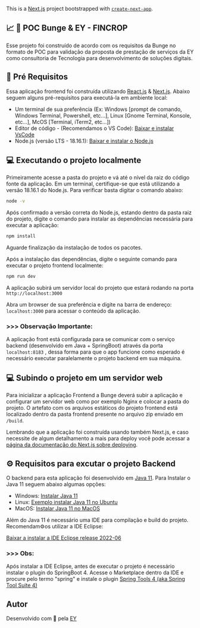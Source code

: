 This is a [Next.js](https://nextjs.org/) project bootstrapped with [`create-next-app`](https://github.com/vercel/next.js/tree/canary/packages/create-next-app).

## 📈 🌽 POC Bunge & EY - FINCROP

Esse projeto foi construído de acordo com os requisitos da Bunge no formato de POC para validação da proposta de prestação de serviços da EY como consultoria de Tecnologia para desenvolvimento de soluções digitais.

## 📝 Pré Requisitos

Essa aplicação frontend foi construída utilizando [React.js](https://react.dev/) & [Next.js](https://nextjs.org/). Abaixo seguem alguns pré-requisitos para executá-la em ambiente local:

- Um terminal de sua preferência (Ex: Windows [prompt de comando, Windows Terminal, Powershell, etc...], Linux [Gnome Terminal, Konsole, etc...], McOS [Terminal, iTerm2, etc...])
- Editor de código - (Recomendamos o VS Code): [Baixar e instalar VsCode](https://code.visualstudio.com/download)
- Node.js (versão LTS - 18.16.1): [Baixar e instalar o Node.js](https://nodejs.org/en)

## 💻️ Executando o projeto localmente

Primeiramente acesse a pasta do projeto e vá até o nível da raiz do código fonte da aplicação. Em um terminal, certifique-se que está utilizando a versão 18.16.1 do Node.js. Para verificar basta digitar o comando abaixo:

```bash
node -v
```

Após confirmado a versão correta do Node.js, estando dentro da pasta raiz do projeto, digite o comando para instalar as dependências necessária para executar a aplicação:

```bash
npm install
```

Aguarde finalização da instalação de todos os pacotes.

Após a instalação das dependências, digite o seguinte comando para executar o projeto frontend localmente:

```bash
npm run dev
```

A aplicação subirá um servidor local do projeto que estará rodando na porta `http://localhost:3000`

Abra um browser de sua preferência e digite na barra de endereço: `localhost:3000` para acessar o conteúdo da aplicação.

### >>> Observação Importante: 

A aplicação front está configurada para se comunicar com o serviço backend (desenvolvido em Java + SpringBoot) através da porta `localhost:8183` , dessa forma para que o app funcione como esperado é necessário executar paralelamente o projeto backend em sua máquina.

## 💻️ Subindo o projeto em um servidor web
Para inicializar a aplicação Frontend a Bunge deverá subir a aplicação e configurar um servidor web como por exemplo Nginx e colocar a pasta do projeto. O artefato com os arquivos estáticos do projeto frontend está localizado dentro da pasta frontend presente no arquivo zip enviado em `/build`.

Lembrando que a aplicação foi construída usando também Next.js, e caso necessite de algum detalhamento a mais para deploy você pode acessar a [página da documentação do Next.js sobre deploying](https://nextjs.org/docs/pages/building-your-application/deploying/static-exports).

## ⚙️ Requisitos para excutar o projeto Backend

O backend para esta aplicação foi desenvolvido em [Java 11](https://www.oracle.com/br/java/technologies/javase/jdk11-archive-downloads.html). Para Instalar o Java 11 seguem abaixo algumas opções:

- Windows: [Instalar Java 11](https://www.ic.unicamp.br/~ra100621/class/2020.1/LPOO_files/curso/prologo/00-instalacao/windows/00-tuto_instal_windows.html)
- Linux: [Exemplo instalar Java 11 no Ubuntu](https://www.digitalocean.com/community/tutorials/how-to-install-java-with-apt-on-ubuntu-20-04-pt)
- MacOS: [Instalar Java 11 no MacOS](https://www.java.com/pt-BR/download/help/mac_install.html)

Além do Java 11 é necessário uma IDE para compilação e build do projeto. Recomendam⚙️os utilizar a IDE Eclipse:

[Baixar a instalar a IDE Eclipse release 2022-06](https://www.eclipse.org/downloads/packages/release/2022-06/r)

### >>> Obs:

Após instalar a IDE Eclipse, antes de executar o projeto é necessário instalar o plugin do SpringBoot 4. Acesse o Marketplace dentro da IDE e procure pelo termo "spring" e instale o plugin [Spring Tools 4 (aka Spring Tool Suite 4)](https://marketplace.eclipse.org/content/spring-tools-4-aka-spring-tool-suite-4) 

## Autor

Desenvolvido com 💛 pela [EY](https://www.ey.com/pt_br/consulting/transformation-platform)
